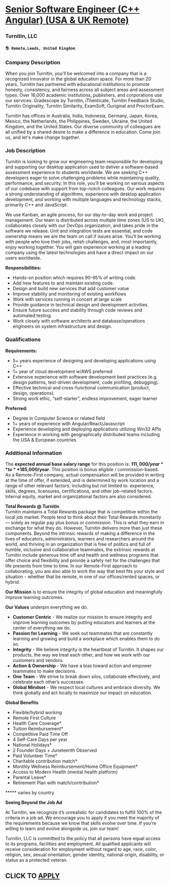 # [Senior Software Engineer (C++ Angular) (USA & UK Remote)](https://www.remotewlb.com/apply/senior-software-engineer-c-angular-usa-uk-remote-108644)  
### Turnitin, LLC  
#### `🌎 Remote,Leeds, United Kingdom`  

### **Company Description**

When you join Turnitin, you'll be welcomed into a company that is a recognized innovator in the global education space. For more than 20 years, Turnitin has partnered with educational institutions to promote honesty, consistency, and fairness across all subject areas and assessment types. Over 16,000 academic institutions, publishers, and corporations use our services: Gradescope by Turnitin, iThenticate, Turnitin Feedback Studio, Turnitin Originality, Turnitin Similarity, ExamSoft, Ouriginal and ProctorExam.  
  
Turnitin has offices in Australia, India, Indonesia, Germany, Japan, Korea, Mexico, the Netherlands, the Philippines, Sweden, Ukraine, the United Kingdom, and the United States. Our diverse community of colleagues are all unified by a shared desire to make a difference in education. Come join us, and let's make change together.

###  **Job Description**

Turnitin is looking to grow our engineering team responsible for developing and supporting our desktop application used to deliver a software-based assessment experience to students worldwide. We are seeking C++ developers eager to solve challenging problems while maintaining quality, performance, and security. In this role, you’ll be working on various aspects of our codebase with support from top-notch colleagues. Our work requires a strong understanding of algorithms, experience with desktop application development, and working with multiple languages and technology stacks, primarily C++ and JavaScript.

We use Kanban, an agile process, for our day-to-day work and project management. Our team is distributed across multiple time zones (US to UK), collaborates closely with our DevOps organization, and takes pride in the software we release. Unit and integration tests are essential, and code ownership means we are the team on call if issues arise. You’ll be working with people who love their jobs, relish challenges, and, most importantly, enjoy working together. You will gain experience working at a leading company using the latest technologies and have a direct impact on our users worldwide.

 **Responsibilities:**

  * Hands-on position which requires 90-95% of writing code.
  * Add new features to and maintain existing code.
  * Design and build new services that add customer value
  * Improve stability and monitoring of existing workflows
  * Work with services running in concert at large scale
  * Provide guidance in technical design and development activities.
  * Ensure future success and stability through code reviews and automated testing.
  * Work closely with software architects and database/operations engineers on system infrastructure and design.

###  **Qualifications**

 **Requirements:**

  * 5+ years experience of designing and developing applications using C++
  * 1+ year of cloud development w/AWS preferred
  * Extensive experience with software development best practices (e.g. design patterns, test-driven development, code profiling, debugging).
  * Effective technical and cross-functional communication (product, design, operations).
  * Strong work ethic, “self-starter”, endless improvement, eager learner

 **Preferred:**

  * Degree in Computer Science or related field
  * 1+ years of experience with Angular/React/Javascript
  * Experience developing and deploying applications utilizing Win32 APIs
  * Experience in working with geographically distributed teams including the USA & European countries

###  **Additional Information**

The **expected annual base salary range** for this position is: **$111,000/year** to **$185,000/year**. This position is bonus eligible / commission-based.  
As a Remote-First company, actual compensation will be provided in writing at the time of offer, if extended, and is determined by work location and a range of other relevant factors, including but not limited to: experience, skills, degrees, licensures, certifications, and other job-related factors. Internal equity, market and organizational factors are also considered.

 **Total Rewards @ Turnitin**  
Turnitin maintains a Total Rewards package that is competitive within the local job market. People tend to think about their Total Rewards monetarily — solely as regular pay plus bonus or commission. This is what they earn in exchange for what they do. However, Turnitin delivers more than just these components. Beyond the intrinsic rewards of making a difference in the lives of educators, administrators, learners and researchers around the world, and thriving in an organization that is free of politics and full of humble, inclusive and collaborative teammates, the extrinsic rewards at Turnitin include generous time off and health and wellness programs that offer choice and flexibility and provide a safety net for the challenges that life presents from time to time. In our Remote-First approach to collaborating, you are also able to work the way that best fits your style and situation - whether that be remote, in one of our offices/rented spaces, or hybrid.

 **Our Mission** is to ensure the integrity of global education and meaningfully improve learning outcomes.  
  
**Our Values** underpin everything we do.

  *  **Customer Centric** \- We realize our mission to ensure integrity and improve learning outcomes by putting educators and learners at the center of everything we do.
  *  **Passion for Learning** \- We seek out teammates that are constantly learning and growing and build a workplace which enables them to do so.
  *  **Integrity** \- We believe integrity is the heartbeat of Turnitin. It shapes our products, the way we treat each other, and how we work with our customers and vendors.
  *  **Action & Ownership** \- We have a bias toward action and empower teammates to make decisions.
  *  **One Team** \- We strive to break down silos, collaborate effectively, and celebrate each other’s successes.
  *  **Global Mindset** \- We respect local cultures and embrace diversity. We think globally and act locally to maximize our impact on education.

 **Global Benefits**

  * Flexible/hybrid working 
  * Remote First Culture
  * Health Care Coverage*
  * Tuition Reimbursement*
  * Competitive Paid Time Off 
  * 4 Self-Care Days per year
  * National Holidays*
  * 2 Founder Days + Juneteenth Observed
  * Paid Volunteer Time*
  * Charitable contribution match*
  * Monthly Wellness Reimbursement/Home Office Equipment*
  * Access to Modern Health (mental health platform)
  * Parental Leave*
  * Retirement Plan with match/contribution*

 ***** varies by country

 **Seeing Beyond the Job Ad**  
  
At Turnitin, we recognize it’s unrealistic for candidates to fulfill 100% of the criteria in a job ad. We encourage you to apply if you meet the majority of the requirements because we know that skills evolve over time. If you’re willing to learn and evolve alongside us, join our team!  
  
Turnitin, LLC is committed to the policy that all persons have equal access to its programs, facilities and employment. All qualified applicants will receive consideration for employment without regard to age, race, color, religion, sex, sexual orientation, gender identity, national origin, disability, or status as a protected veteran.

  
## CLICK TO [APPLY](https://www.remotewlb.com/apply/senior-software-engineer-c-angular-usa-uk-remote-108644)

